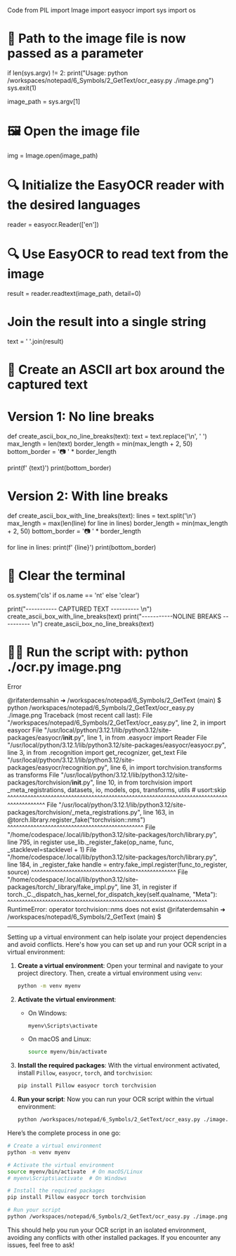 Code
from PIL import Image
import easyocr
import sys
import os

# 📄 Path to the image file is now passed as a parameter
if len(sys.argv) != 2:
   print("Usage: python /workspaces/notepad/6_Symbols/2_GetText/ocr_easy.py ./image.png")
   sys.exit(1)

image_path = sys.argv[1]

# 🖼️ Open the image file
img = Image.open(image_path)

# 🔍 Initialize the EasyOCR reader with the desired languages
reader = easyocr.Reader(['en'])

# 🔍 Use EasyOCR to read text from the image
result = reader.readtext(image_path, detail=0)

# Join the result into a single string
text = ' '.join(result)

# 🎨 Create an ASCII art box around the captured text
# Version 1: No line breaks
def create_ascii_box_no_line_breaks(text):
   text = text.replace('\n', ' ')
   max_length = len(text)
   border_length = min(max_length + 2, 50)
   bottom_border = '📷 ' * border_length
   
   print(f'  {text}')
   print(bottom_border)

# Version 2: With line breaks
def create_ascii_box_with_line_breaks(text):
   lines = text.split('\n')
   max_length = max(len(line) for line in lines)
   border_length = min(max_length + 2, 50)
   bottom_border = '📷 ' * border_length
   
   for line in lines:
      print(f'  {line}')
   print(bottom_border)

# 🧹 Clear the terminal
os.system('cls' if os.name == 'nt' else 'clear')

print("----------- CAPTURED TEXT ---------- \n")
create_ascii_box_with_line_breaks(text)
print("-----------NOLINE BREAKS ---------- \n")
create_ascii_box_no_line_breaks(text)

# 🏃‍♂️ Run the script with: python ./ocr.py image.png


Error


@rifaterdemsahin ➜ /workspaces/notepad/6_Symbols/2_GetText (main) $ python /workspaces/notepad/6_Symbols/2_GetText/ocr_easy.py ./image.png
Traceback (most recent call last):
  File "/workspaces/notepad/6_Symbols/2_GetText/ocr_easy.py", line 2, in <module>
    import easyocr
  File "/usr/local/python/3.12.1/lib/python3.12/site-packages/easyocr/__init__.py", line 1, in <module>
    from .easyocr import Reader
  File "/usr/local/python/3.12.1/lib/python3.12/site-packages/easyocr/easyocr.py", line 3, in <module>
    from .recognition import get_recognizer, get_text
  File "/usr/local/python/3.12.1/lib/python3.12/site-packages/easyocr/recognition.py", line 6, in <module>
    import torchvision.transforms as transforms
  File "/usr/local/python/3.12.1/lib/python3.12/site-packages/torchvision/__init__.py", line 10, in <module>
    from torchvision import _meta_registrations, datasets, io, models, ops, transforms, utils  # usort:skip
    ^^^^^^^^^^^^^^^^^^^^^^^^^^^^^^^^^^^^^^^^^^^^^^^^^^^^^^^^^^^^^^^^^^^^^^^^^^^^^^^^^^^^^^^^^
  File "/usr/local/python/3.12.1/lib/python3.12/site-packages/torchvision/_meta_registrations.py", line 163, in <module>
    @torch.library.register_fake("torchvision::nms")
     ^^^^^^^^^^^^^^^^^^^^^^^^^^^^^^^^^^^^^^^^^^^^^^^
  File "/home/codespace/.local/lib/python3.12/site-packages/torch/library.py", line 795, in register
    use_lib._register_fake(op_name, func, _stacklevel=stacklevel + 1)
  File "/home/codespace/.local/lib/python3.12/site-packages/torch/library.py", line 184, in _register_fake
    handle = entry.fake_impl.register(func_to_register, source)
             ^^^^^^^^^^^^^^^^^^^^^^^^^^^^^^^^^^^^^^^^^^^^^^^^^^
  File "/home/codespace/.local/lib/python3.12/site-packages/torch/_library/fake_impl.py", line 31, in register
    if torch._C._dispatch_has_kernel_for_dispatch_key(self.qualname, "Meta"):
       ^^^^^^^^^^^^^^^^^^^^^^^^^^^^^^^^^^^^^^^^^^^^^^^^^^^^^^^^^^^^^^^^^^^^^
RuntimeError: operator torchvision::nms does not exist
@rifaterdemsahin ➜ /workspaces/notepad/6_Symbols/2_GetText (main) $ 

---

Setting up a virtual environment can help isolate your project dependencies and avoid conflicts. Here's how you can set up and run your OCR script in a virtual environment:

1. **Create a virtual environment**:
   Open your terminal and navigate to your project directory. Then, create a virtual environment using `venv`:
   ```bash
   python -m venv myenv
   ```

2. **Activate the virtual environment**:
   - On Windows:
     ```bash
     myenv\Scripts\activate
     ```
   - On macOS and Linux:
     ```bash
     source myenv/bin/activate
     ```

3. **Install the required packages**:
   With the virtual environment activated, install `Pillow`, `easyocr`, `torch`, and `torchvision`:
   ```bash
   pip install Pillow easyocr torch torchvision
   ```

4. **Run your script**:
   Now you can run your OCR script within the virtual environment:
   ```bash
   python /workspaces/notepad/6_Symbols/2_GetText/ocr_easy.py ./image.png
   ```

Here’s the complete process in one go:

```bash
# Create a virtual environment
python -m venv myenv

# Activate the virtual environment
source myenv/bin/activate  # On macOS/Linux
# myenv\Scripts\activate  # On Windows

# Install the required packages
pip install Pillow easyocr torch torchvision

# Run your script
python /workspaces/notepad/6_Symbols/2_GetText/ocr_easy.py ./image.png
```

This should help you run your OCR script in an isolated environment, avoiding any conflicts with other installed packages. If you encounter any issues, feel free to ask!